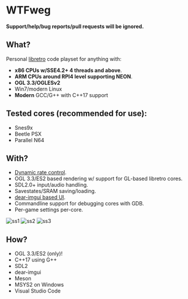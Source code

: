 # WTFweg

**Support/help/bug reports/pull requests will be ignored.**

## What?

Personal [libretro](https://www.libretro.com) code playset for anything with:

* **x86 CPUs w/SSE4.2+ 4 threads and above**.
* **ARM CPUs around RPI4 level supporting NEON**.
* **OGL 3.3/OGLESv2**
* Win7/modern Linux
* **Modern** GCC/G++ with C++17 support


## Tested cores (recommended for use):

* Snes9x
* Beetle PSX
* Parallel N64

## With?

* [Dynamic rate control](https://docs.libretro.com/development/cores/dynamic-rate-control/).
* OGL 3.3/ES2 based rendering w/ support for GL-based libretro cores.
* SDL2.0+ input/audio handling.
* Savestates/SRAM saving/loading.
* [dear-imgui based UI](https://github.com/ocornut/imgui).
* Commandline support for debugging cores with GDB.
* Per-game settings per-core.



![ss1](https://user-images.githubusercontent.com/56025978/163493614-c992cfd3-78d5-4579-87aa-53b580f70305.png)
![ss2](https://user-images.githubusercontent.com/56025978/163493616-6dd1bae6-6aab-4a64-9c20-88ece03bdd52.png)
![ss3](https://user-images.githubusercontent.com/56025978/163493617-5db73c9e-44f3-4caa-8283-57a17e90e0f3.png)

## How?

* OGL 3.3/ES2 (only)!
* C++17 using G++
* SDL2
* dear-imgui
* Meson
* MSYS2 on Windows
* Visual Studio Code
